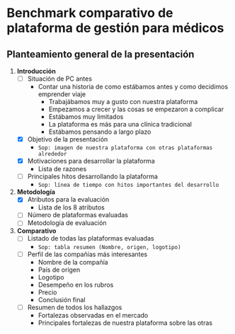 # Benchmark comparativo de plataforma de gestión para médicos

## Planteamiento general de la presentación
1. **Introducción**
    - [ ] Situación de PC antes
        - Contar una historia de como estábamos antes y como decidimos emprender viaje
            - Trabajábamos muy a gusto con nuestra plataforma
            - Empezamos a crecer y las cosas se empezaron a complicar
            - Estábamos muy limitados
            - La plataforma es más para una clínica tradicional
            - Estábamos pensando a largo plazo
    - [X] Objetivo de la presentación
        - `Sop: imagen de nuestra plataforma con otras plataformas alrededor`
    - [X] Motivaciones para desarrollar la plataforma
        - Lista de razones
    - [ ] Principales hitos desarrollando la plataforma
        - `Sop: línea de tiempo con hitos importantes del desarrollo`
    
1. **Metodología**
    - [X] Atributos para la evaluación
         - Lista de los 8 atributos
    - [ ] Número de plataformas evaluadas
    - [ ] Metodología de evaluación
    
1. **Comparativo**
    - [ ] Listado de todas las plataformas evaluadas
        - `Sop: tabla resumen (Nombre, origen, logotipo)`
    - [ ] Perfil de las compañías más interesantes
        - Nombre de la compañía
        - País de origen
        - Logotipo
        - Desempeño en los rubros
        - Precio
        - Conclusión final
    - [ ] Resumen de todos los hallazgos
      - Fortalezas observadas en el mercado
      - Principales fortalezas de nuestra plataforma sobre las otras